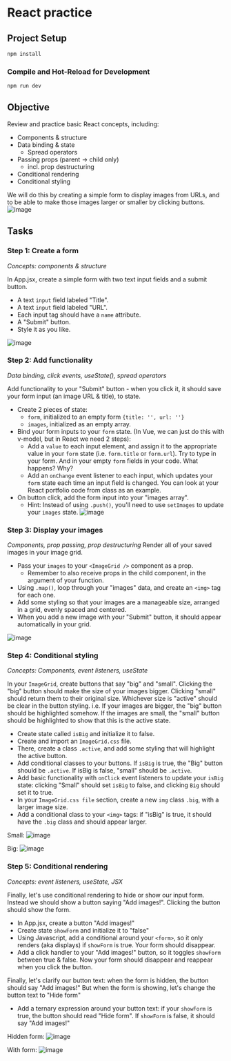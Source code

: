 # React practice

## Project Setup

```sh
npm install
```

### Compile and Hot-Reload for Development

```sh
npm run dev
```

## Objective

Review and practice basic React concepts, including:

- Components & structure
- Data binding & state
  - Spread operators
- Passing props (parent -> child only)
  - incl. prop destructuring
- Conditional rendering
- Conditional styling

We will do this by creating a simple form to display images from URLs, and to be able to make those images larger or smaller by clicking buttons.
![image](demo_screenshots/step-5b.png)

## Tasks

### Step 1: Create a form

_Concepts: components & structure_

In App.jsx, create a simple form with two text input fields and a submit button.

- A text `input` field labeled "Title".
- A text `input` field labeled "URL".
- Each input tag should have a `name` attribute.
- A "Submit" button.
- Style it as you like.

![image](demo_screenshots/step-1.png)

### Step 2: Add functionality

_Data binding, click events, useState(), spread operators_

Add functionality to your "Submit" button - when you click it, it should save your form input (an image URL & title), to state.

- Create 2 pieces of state:
  - `form`, initialized to an empty form `{title: '', url: ''}`
  - `images`, initialized as an empty array.
- Bind your form inputs to your `form` state. (In Vue, we can just do this with v-model, but in React we need 2 steps):
  - Add a `value` to each input element, and assign it to the appropriate value in your `form` state (i.e. `form.title` or `form.url`). Try to type in your form. And in your empty `form` fields in your code. What happens? Why?
  - Add an `onChange` event listener to each input, which updates your `form` state each time an input field is changed. You can look at your React portfolio code from class as an example.
- On button click, add the form input into your "images array".
  - Hint: Instead of using `.push()`, you'll need to use `setImages` to update your `images` state.
    ![image](demo_screenshots/step-2.png)

### Step 3: Display your images

_Components, prop passing, prop destructuring_
Render all of your saved images in your image grid.

- Pass your `images` to your `<ImageGrid />` component as a prop.
  - Remember to also receive props in the child component, in the argument of your function.
- Using `.map()`, loop through your "images" data, and create an `<img>` tag for each one.
- Add some styling so that your images are a manageable size, arranged in a grid, evenly spaced and centered.
- When you add a new image with your "Submit" button, it should appear automatically in your grid.

![image](demo_screenshots/step-3.png)

### Step 4: Conditional styling

_Concepts: Components, event listeners, useState_

In your `ImageGrid`, create buttons that say "big" and "small".
Clicking the "big" button should make the size of your images bigger. Clicking "small" should return them to their original size.
Whichever size is "active" should be clear in the button styling. i.e. If your images are bigger, the "big" button should be highlighted somehow. If the images are small, the "small" button should be highlighted to show that this is the active state.

- Create state called `isBig` and initialize it to false.
- Create and import an `ImageGrid.css` file.
- There, create a class `.active`, and add some styling that will highlight the active button.
- Add conditional classes to your buttons. If `isBig` is true, the "Big" button should be `.active`. If isBig is false, "small" should be `.active`.
- Add basic functionality with `onClick` event listeners to update your `isBig` state: clicking "Small" should set `isBig` to false, and clicking `Big` should set it to true.
- In your `ImageGrid.css file` section, create a new `img` class `.big`, with a larger image size.
- Add a conditional class to your `<img>` tags: if "isBig" is true, it should have the `.big` class and should appear larger.

Small:
![image](demo_screenshots/step-4a.png)

Big:
![image](demo_screenshots/step-4b.png)

### Step 5: Conditional rendering

_Concepts: event listeners, useState, JSX_

Finally, let's use conditional rendering to hide or show our input form. Instead we should show a button saying "Add images!". Clicking the button should show the form.

- In App.jsx, create a button "Add images!"
- Create state `showForm` and initialize it to "false"
- Using Javascript, add a conditional around your `<form>`, so it only renders (aka displays) if `showForm` is true. Your form should disappear.
- Add a click handler to your "Add images!" button, so it toggles `showForm` between true & false. Now your form should disappear and reappear when you click the button.

Finally, let's clarify our button text: when the form is hidden, the button should say "Add images!" But when the form is showing, let's change the button text to "Hide form"

- Add a ternary expression around your button text: if your `showForm` is true, the button should read "Hide form". If `showForm` is false, it should say "Add images!"

Hidden form:
![image](demo_screenshots/step-5a.png)

With form:
![image](demo_screenshots/step-5b.png)
